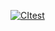 [![CItest](https://github.com/dstark005/CItest/actions/workflows/main.yml/badge.svg)](https://github.com/dstark005/CItest/actions/workflows/main.yml)
